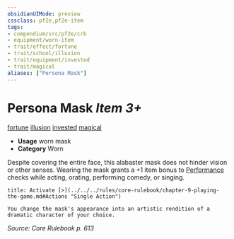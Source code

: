 ```yaml
---
obsidianUIMode: preview
cssclass: pf2e,pf2e-item
tags:
- compendium/src/pf2e/crb
- equipment/worn-item
- trait/effect/fortune
- trait/school/illusion
- trait/equipment/invested
- trait/magical
aliases: ["Persona Mask"]
---
```

# Persona Mask *Item 3+*  
[fortune](fortune.md)  [illusion](illusion.md)  [invested](invested.md)  [magical](magical.md)  

- **Usage** worn mask
- **Category** Worn

Despite covering the entire face, this alabaster mask does not hinder vision or other senses. Wearing the mask grants a +1 item bonus to [Performance](../../skills.md#Performance) checks while acting, orating, performing comedy, or singing.

```ad-embed-ability
title: Activate [>](../../../rules/core-rulebook/chapter-9-playing-the-game.md#Actions "Single Action")

You change the mask's appearance into an artistic rendition of a dramatic character of your choice.
```

*Source: Core Rulebook p. 613*
